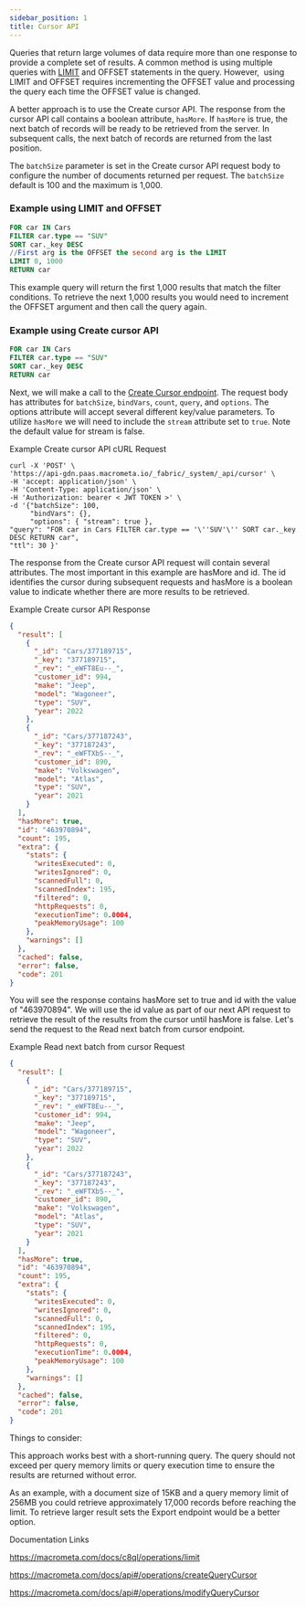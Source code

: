 ```yaml
---
sidebar_position: 1
title: Cursor API
---
```


Queries that return large volumes of data require more than one response to provide a complete set of results. A common method is using multiple queries with [LIMIT](../operations/limit.md) and OFFSET statements in the query. However,  using LIMIT and OFFSET requires incrementing the OFFSET value and processing the query each time the OFFSET value is changed.

A better approach is to use the Create cursor API. The response from the cursor API call contains a boolean attribute, `hasMore`. If `hasMore` is true, the next batch of records will be ready to be retrieved from the server. In subsequent calls, the next batch of records are returned from the last position. 

The `batchSize` parameter is set in the Create cursor API request body to configure the number of documents returned per request. The `batchSize` default is 100 and the maximum is 1,000.

### Example using LIMIT and OFFSET
```sql
FOR car IN Cars
FILTER car.type == "SUV"
SORT car._key DESC
//First arg is the OFFSET the second arg is the LIMIT
LIMIT 0, 1000
RETURN car
```

This example query will return the first 1,000 results that match the filter conditions. To retrieve the next 1,000 results you would need to increment the OFFSET argument and then call the query again.

### Example using Create cursor API
```sql
FOR car IN Cars
FILTER car.type == "SUV"
SORT car._key DESC
RETURN car
```
Next, we will make a call to the [Create Cursor endpoint](../../api#/operations/createQueryCursor). The request body has attributes for `batchSize`, `bindVars`, `count`, `query`, and `options`. The options attribute will accept several different key/value parameters. To utilize `hasMore` we will need to include the `stream` attribute set to `true`. Note the default value for stream is false.

Example Create cursor API cURL Request
```shell
curl -X 'POST' \ 
'https://api-gdn.paas.macrometa.io/_fabric/_system/_api/cursor' \ 
-H 'accept: application/json' \ 
-H 'Content-Type: application/json' \ 
-H 'Authorization: bearer < JWT TOKEN >' \ 
-d '{"batchSize": 100, 
     "bindVars": {}, 
     "options": { "stream": true }, 
"query": "FOR car in Cars FILTER car.type == '\''SUV'\'' SORT car._key DESC RETURN car",
"ttl": 30 }'
```
The response from the Create cursor API request will contain several attributes. The most important in this example are hasMore and id. The id identifies the cursor during subsequent requests and hasMore is a boolean value to indicate whether there are more results to be retrieved.

Example Create cursor API Response
```json
{
  "result": [
    {
      "_id": "Cars/377189715",
      "_key": "377189715",
      "_rev": "_eWFT8Eu--_",
      "customer_id": 994,
      "make": "Jeep",
      "model": "Wagoneer",
      "type": "SUV",
      "year": 2022
    },
    {
      "_id": "Cars/377187243",
      "_key": "377187243",
      "_rev": "_eWFTXbS--_",
      "customer_id": 890,
      "make": "Volkswagen",
      "model": "Atlas",
      "type": "SUV",
      "year": 2021
    }
  ],
  "hasMore": true,
  "id": "463970894",
  "count": 195,
  "extra": {
    "stats": {
      "writesExecuted": 0,
      "writesIgnored": 0,
      "scannedFull": 0,
      "scannedIndex": 195,
      "filtered": 0,
      "httpRequests": 0,
      "executionTime": 0.0004,
      "peakMemoryUsage": 100
    },
    "warnings": []
  },
  "cached": false,
  "error": false,
  "code": 201
}
```
You will see the response contains hasMore set to true and id with the value of "463970894". We will use the id value as part of our next API request to retrieve the result of the results from the cursor until hasMore is false. Let's send the request to the Read next batch from cursor endpoint.

Example Read next batch from cursor Request
```json
{
  "result": [
    {
      "_id": "Cars/377189715",
      "_key": "377189715",
      "_rev": "_eWFT8Eu--_",
      "customer_id": 994,
      "make": "Jeep",
      "model": "Wagoneer",
      "type": "SUV",
      "year": 2022
    },
    {
      "_id": "Cars/377187243",
      "_key": "377187243",
      "_rev": "_eWFTXbS--_",
      "customer_id": 890,
      "make": "Volkswagen",
      "model": "Atlas",
      "type": "SUV",
      "year": 2021
    }
  ],
  "hasMore": true,
  "id": "463970894",
  "count": 195,
  "extra": {
    "stats": {
      "writesExecuted": 0,
      "writesIgnored": 0,
      "scannedFull": 0,
      "scannedIndex": 195,
      "filtered": 0,
      "httpRequests": 0,
      "executionTime": 0.0004,
      "peakMemoryUsage": 100
    },
    "warnings": []
  },
  "cached": false,
  "error": false,
  "code": 201
}
```


Things to consider:

This approach works best with a short-running query. The query should not exceed per query memory limits or query execution time to ensure the results are returned without error.

As an example, with a document size of 15KB and a query memory limit of 256MB you could retrieve approximately 17,000 records before reaching the limit. To retrieve larger result sets the Export endpoint would be a better option.


Documentation Links

https://macrometa.com/docs/c8ql/operations/limit

https://macrometa.com/docs/api#/operations/createQueryCursor

https://macrometa.com/docs/api#/operations/modifyQueryCursor